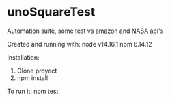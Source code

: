 # unoSquareTest
Automation suite, some test vs amazon and NASA api's

Created and running with:
node v14.16.1
npm 6.14.12

Installation:
1. Clone proyect
2. npm install

To run it:
npm test
